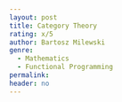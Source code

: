 ```yaml
---
layout: post
title: Category Theory
rating: x/5
author: Bartosz Milewski
genre:
  - Mathematics
  - Functional Programming
permalink:
header: no
---
```

